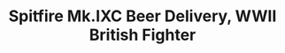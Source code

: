 ---
layout: product
title: "Spitfire Mk.IXC Beer Delivery, WWII British Fighter                                         "
price: "TBA" 
desc: "Maketa"
img_path: "/assets/img/ICM 48060.webp"
brand: "N/A"
available: false
special_offer: false
new: false
soon: false
cat: "010000"
subcat: "013600"
subsubcat: "0N/A"
sifra: "ICM 48060"
popular: false
spec: false
---